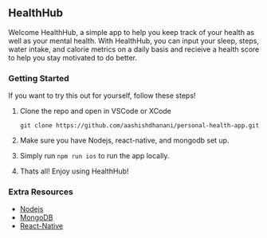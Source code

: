 ## HealthHub

Welcome HealthHub, a simple app to help you keep track of your health as well as your mental health. With HealthHub, you can input your sleep, steps, water intake, and calorie metrics on a daily basis and recieive a health score to help you stay motivated to do better. 

### Getting Started

If you want to try this out for yourself, follow these steps!

1. Clone the repo and open in VSCode or XCode
   
   `git clone https://github.com/aashishdhanani/personal-health-app.git`

3. Make sure you have Nodejs, react-native, and mongodb set up.

4. Simply run `npm run ios` to run the app locally.

5. Thats all! Enjoy using HealthHub!

### Extra Resources

- [Nodejs](https://platform.openai.com/docs/api-reference/introduction](https://nodejs.org/en))
- [MongoDB](https://developer.apple.com/tutorials/develop-in-swift/](https://www.mongodb.com/))
- [React-Native](https://firebase.google.com/docs](https://reactnative.dev/))
